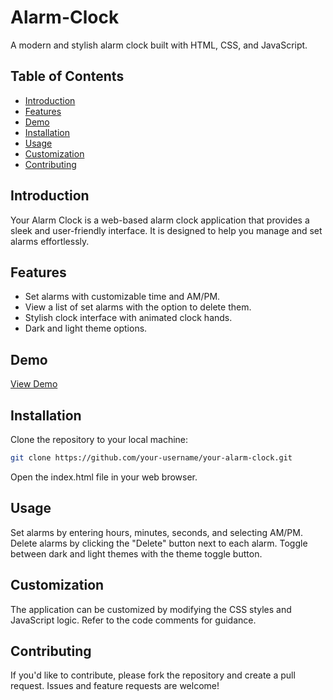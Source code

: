 # Alarm-Clock

A modern and stylish alarm clock built with HTML, CSS, and JavaScript.

## Table of Contents

- [Introduction](#introduction)
- [Features](#features)
- [Demo](#demo)
- [Installation](#installation)
- [Usage](#usage)
- [Customization](#customization)
- [Contributing](#contributing)

## Introduction

Your Alarm Clock is a web-based alarm clock application that provides a sleek and user-friendly interface. It is designed to help you manage and set alarms effortlessly.

## Features

- Set alarms with customizable time and AM/PM.
- View a list of set alarms with the option to delete them.
- Stylish clock interface with animated clock hands.
- Dark and light theme options.

## Demo

[View Demo](#)  <!-- Add a link to your live demo if available -->

## Installation

Clone the repository to your local machine:

```bash
git clone https://github.com/your-username/your-alarm-clock.git
```
Open the index.html file in your web browser.

## Usage

Set alarms by entering hours, minutes, seconds, and selecting AM/PM.
Delete alarms by clicking the "Delete" button next to each alarm.
Toggle between dark and light themes with the theme toggle button.

## Customization

The application can be customized by modifying the CSS styles and JavaScript logic. Refer to the code comments for guidance.

## Contributing

If you'd like to contribute, please fork the repository and create a pull request. Issues and feature requests are welcome!
